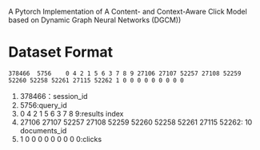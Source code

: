 A Pytorch Implementation of A Content- and Context-Aware Click Model based on Dynamic Graph Neural Networks (DGCM))

# Dataset Format
```text
378466	5756	0 4 2 1 5 6 3 7 8 9	27106 27107 52257 27108 52259 52260 52258 52261 27115 52262	1 0 0 0 0 0 0 0 0 0	
```
1. 378466：session_id
2. 5756:query_id
3. 0 4 2 1 5 6 3 7 8 9:results index
4. 27106 27107 52257 27108 52259 52260 52258 52261 27115 52262: 10 documents_id
5. 1 0 0 0 0 0 0 0 0 0:clicks



